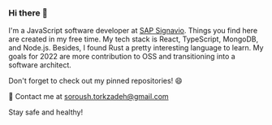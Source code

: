 ### Hi there 👋

I'm a JavaScript software developer at [SAP Signavio](https://www.signavio.com/). Things you find here are created in my free time. My tech stack is React, TypeScript, MongoDB, and Node.js. Besides, I found Rust a pretty interesting language to learn. My goals for 2022 are more contribution to OSS and transitioning into a software architect.

Don't forget to check out my pinned repositories! 😄

💬 Contact me at [soroush.torkzadeh@gmail.com](mailto:soroush.torkzadeh@gmail.com)

Stay safe and healthy!
